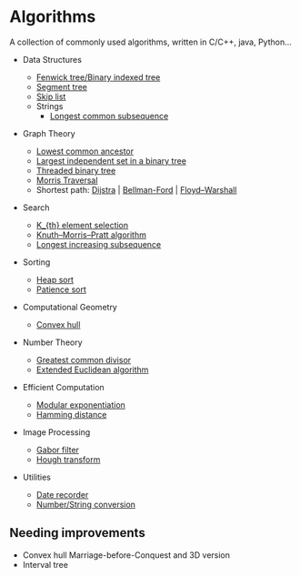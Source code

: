 # Algorithms
A collection of commonly used algorithms, written in C/C++, java, Python...   
- Data Structures
    - [Fenwick tree/Binary indexed tree](https://github.com/wandering007/algorithms/blob/master/binary_indexed_tree.cpp)
    - [Segment tree](https://github.com/wandering007/algorithms/blob/master/segment_tree.cpp)  
    - [Skip list](https://github.com/wandering007/algorithms/blob/master/skip_list.cpp)   
    - Strings  
        - [Longest common subsequence](https://github.com/wandering007/algorithms/blob/master/longest_common_subsequence.java)  
- Graph Theory  
    - [Lowest common ancestor](https://github.com/wandering007/algorithms/blob/master/lowest_common_ancestor.cpp)  
    - [Largest independent set in a binary tree](https://github.com/wandering007/algorithms/blob/master/largest_independent_set.c) 
    - [Threaded binary tree](https://github.com/wandering007/algorithms/blob/master/threaded_binary_tree.cpp)  
    - [Morris Traversal](https://github.com/wandering007/algorithms/blob/master/morris_traversal.cpp)
    - Shortest path: [Dijstra](https://github.com/wandering007/algorithms/blob/master/dijkstra.cpp) | [Bellman-Ford](https://github.com/wandering007/algorithms/blob/master/bellman_ford.cpp) | [Floyd–Warshall](https://github.com/wandering007/algorithms/blob/master/floyd_warshall.cpp)  

- Search  
    - [K_{th} element selection](https://github.com/wandering007/algorithms/blob/master/kth_element_selection.cpp)
    - [Knuth–Morris–Pratt algorithm](https://github.com/wandering007/algorithms/blob/master/kmp.cpp)  
    - [Longest increasing subsequence](https://github.com/wandering007/algorithms/blob/master/longest_increasing_subsequence.py)
- Sorting  
    - [Heap sort](https://github.com/wandering007/algorithms/blob/master/sorting/heap_sort.cpp)
    - [Patience sort](https://github.com/wandering007/algorithms/blob/master/sorting/patience_sort.cpp)
- Computational Geometry  
    - [Convex hull](https://github.com/wandering007/algorithms/blob/master/convex_hull.cpp)  
- Number Theory  
    - [Greatest common divisor](https://github.com/wandering007/algorithms/blob/master/gcd.cpp)  
    - [Extended Euclidean algorithm](https://github.com/wandering007/algorithms/blob/master/extended_gcd.cpp)  
- Efficient Computation  
    - [Modular exponentiation](https://github.com/wandering007/algorithms/blob/master/modular_pow.cpp)
    - [Hamming distance](https://github.com/wandering007/algorithms/blob/master/hamming_distance.cpp)  
- Image Processing  
    - [Gabor filter](https://github.com/wandering007/algorithms/blob/master/gabor_filter.py)  
    - [Hough transform](https://github.com/wandering007/algorithms/blob/master/hough_transform.py)
- Utilities  
    - [Date recorder](https://github.com/wandering007/algorithms/blob/master/date_recorder.cpp)  
    - [Number/String conversion](https://github.com/wandering007/algorithms/blob/master/num_str_conversion.cpp)

## Needing improvements  
- Convex hull Marriage-before-Conquest and 3D version  
- Interval tree  
